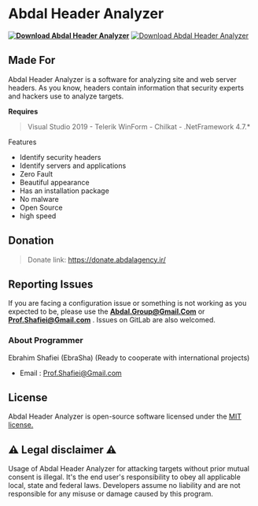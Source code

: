 # Abdal Header Analyzer

**[![Download  Abdal Header Analyzer](https://img.shields.io/sourceforge/dt/abdal-header-analyzer.svg)](https://sourceforge.net/projects/abdal-header-analyzer/files/latest/download)**
[![Download  Abdal Header Analyzer](https://a.fsdn.com/con/app/sf-download-button)](https://sourceforge.net/projects/abdal-header-analyzer/files/latest/download)

## Made For

Abdal Header Analyzer is a software for analyzing site and web server headers. As you know, headers contain information that security experts and hackers use to analyze targets.


**Requires**
> Visual Studio 2019 - Telerik WinForm - Chilkat - .NetFramework 4.7.*
>


Features

- Identify security headers
- Identify servers and applications
- Zero Fault
- Beautiful appearance
- Has an installation package
- No malware
- Open Source
- high speed

## Donation
> Donate link: https://donate.abdalagency.ir/


## Reporting Issues

If you are facing a configuration issue or something is not working as you expected to be, please use the **Abdal.Group@Gmail.Com** or **Prof.Shafiei@Gmail.com** . Issues on GitLab are also welcomed.




### About Programmer
Ebrahim Shafiei (EbraSha) (Ready to cooperate with international projects)
- Email : Prof.Shafiei@Gmail.com


## License
Abdal Header Analyzer is open-source software licensed under the [MIT license.](https://choosealicense.com/licenses/mit/)


## ⚠️ Legal disclaimer ⚠️

Usage of Abdal Header Analyzer for attacking targets without prior mutual consent is illegal. It's the end user's responsibility to obey all applicable local, state and federal laws. Developers assume no liability and are not responsible for any misuse or damage caused by this program.




